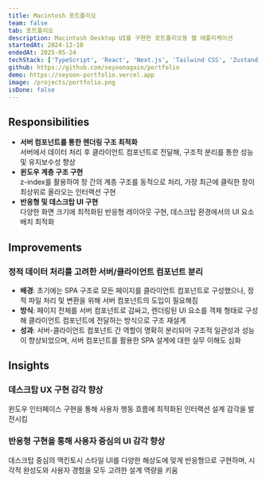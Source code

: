 ```yaml
---
title: Macintosh 포트폴리오
team: false
tab: 포트폴리오
description: Macintosh Desktop UI를 구현한 포트폴리오용 웹 애플리케이션
startedAt: 2024-12-10
endedAt: 2025-05-24
techStack: ['TypeScript', 'React', 'Next.js', 'Tailwind CSS', 'Zustand']
github: https://github.com/seyoonagain/portfolio
demo: https://seyoon-portfolio.vercel.app
image: /projects/portfolio.png
isDone: false
---
```


## Responsibilities

- **서버 컴포넌트를 통한 렌더링 구조 최적화**  
  서버에서 데이터 처리 후 클라이언트 컴포넌트로 전달해, 구조적 분리를 통한 성능 및 유지보수성 향상
- **윈도우 계층 구조 구현**  
  z-index를 활용하여 창 간의 계층 구조를 동적으로 처리, 가장 최근에 클릭한 창이 최상위로 올라오는 인터랙션 구현
- **반응형 및 데스크탑 UI 구현**  
  다양한 화면 크기에 최적화된 반응형 레이아웃 구현, 데스크탑 환경에서의 UI 요소 배치 최적화

## Improvements

### 정적 데이터 처리를 고려한 서버/클라이언트 컴포넌트 분리

- **배경**: 초기에는 SPA 구조로 모든 페이지를 클라이언트 컴포넌트로 구성했으나, 정적 파일 처리 및 변환을 위해 서버 컴포넌트의 도입이 필요해짐
- **방식**: 페이지 전체를 서버 컴포넌트로 감싸고, 렌더링된 UI 요소를 객체 형태로 구성해 클라이언트 컴포넌트에 전달하는 방식으로 구조 재설계
- **성과**: 서버-클라이언트 컴포넌트 간 역할이 명확히 분리되어 구조적 일관성과 성능이 향상되었으며, 서버 컴포넌트를 활용한 SPA 설계에 대한 실무 이해도 심화

## Insights

### 데스크탑 UX 구현 감각 향상

윈도우 인터페이스 구현을 통해 사용자 행동 흐름에 최적화된 인터랙션 설계 감각을 발전시킴

### 반응형 구현을 통해 사용자 중심의 UI 감각 향상

데스크탑 중심의 맥킨토시 스타일 UI를 다양한 해상도에 맞게 반응형으로 구현하며, 시각적 완성도와 사용자 경험을 모두 고려한 설계 역량을 키움
